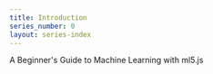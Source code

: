 ```yaml
---
title: Introduction
series_number: 0
layout: series-index
---
```


A Beginner's Guide to Machine Learning with ml5.js